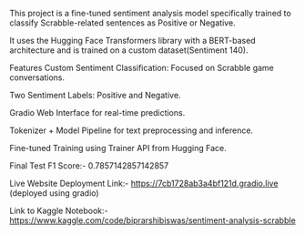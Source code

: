 This project is a fine-tuned sentiment analysis model specifically trained to classify Scrabble-related sentences as Positive or Negative.

It uses the Hugging Face Transformers library with a BERT-based architecture and is trained on a custom dataset(Sentiment 140).


Features
Custom Sentiment Classification: Focused on Scrabble game conversations.

Two Sentiment Labels: Positive and Negative.

Gradio Web Interface for real-time predictions.

Tokenizer + Model Pipeline for text preprocessing and inference.

Fine-tuned Training using Trainer API from Hugging Face.


Final Test F1 Score:-  0.7857142857142857


Live Website Deployment Link:- https://7cb1728ab3a4bf121d.gradio.live (deployed using gradio)

Link to Kaggle Notebook:- https://www.kaggle.com/code/biprarshibiswas/sentiment-analysis-scrabble
